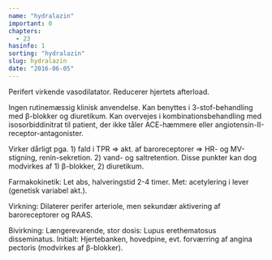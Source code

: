 ```yaml
---
name: "hydralazin"
important: 0
chapters:
  - 23
hasinfo: 1
sorting: "hydralazin"
slug: hydralazin
date: "2016-06-05"
---
```


Perifert virkende vasodilatator. Reducerer hjertets afterload.

Ingen rutinemæssig klinisk anvendelse. Kan benyttes i 3-stof-behandling med
β-blokker og diuretikum. Kan overvejes i kombinationsbehandling med
isosorbiddinitrat til patient, der ikke tåler ACE-hæmmere eller
angiotensin-II-receptor-antagonister.

Virker dårligt pga. 1) fald i TPR => akt. af baroreceptorer => HR- og
MV-stigning, renin-sekretion. 2) vand- og saltretention. Disse punkter kan dog
modvirkes af 1) β-blokker, 2) diuretikum.

Farmakokinetik: Let abs, halveringstid 2-4 timer. Met: acetylering i lever
(genetisk variabel akt.).

Virkning: Dilaterer perifer arteriole, men sekundær aktivering af baroreceptorer
og RAAS.

Bivirkning: Længerevarende, stor dosis: Lupus erethematosus disseminatus.
Initialt: Hjertebanken, hovedpine, evt. forværring af angina pectoris (modvirkes
af β-blokker).
